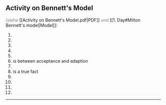 ## Activity on Bennett's Model
<font style="color:grey">(siehe</font> [[Activity on Bennett's Model.pdf|PDF]]<font style="color:grey"> und</font> [[1. Day#Milton Bennett's model|Model]]<font style="color:grey">)</font>

1. 
2. 
3. 
4. 
5. 
6. is between acceptance and adaption
7. 
8. is a true fact
9. 
10. 
11. 
12. 

---


